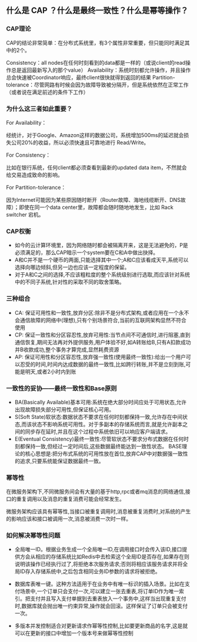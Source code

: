 ## 什么是 CAP ？什么是最终一致性？什么是幂等操作？
### CAP理论
CAP的结论非常简单：在分布式系统里，有3个属性非常重要，但只能同时满足其中的2个。

Consistency：all nodes在任何时刻看到的data都是一样的（或说client的read操作总是返回最新写入的那个value）
Availability：系统时刻都允许操作，并且操作总会快速被Coordinator响应，最终client很快就得到返回的结果
Partition-tolerance：尽管网路有时候会因为故障导致被分隔开，但是系统依然在正常工作（或者说在满足前述的条件下工作）
### 为什么这三者如此重要？
For Availability：

经统计，对于Google、Amazon这样的数据公司，系统增加500ms的延迟就会损失公司20%的收益，所以必须快速且可靠地进行 Read/Write。

For Consistency：

比如在银行系统，任何client都必须查看到最新的updated data item，不然就会给交易造成致命的影响。

For Partition-tolerance：

因为Internet可能因为某些原因随时断开（Router故障、海地线缆断开、DNS故障）；即使在同一个data center里，故障都会随时随地地发生，比如 Rack switcher 宕机。
### CAP权衡
* 如今的云计算环境里，因为网络随时都会被隔离开来，这是无法避免的，P是必须满足的，那么CAP暗示一个system要在C和A中做出抉择。
* A和C并不是一个硬币的两面,只能选择其中一个;A和C应该看成天平,系统可以选择向哪边倾斜,但另一边也应该一定程度的保留。
* 对于A和C之间的选择,不应该粗粒度的整个系统级别进行选取,而应该针对系统中的不同子系统,针对性的采取不同的取舍策略。

### 三种组合
* CA:
保证可用性和一致性,放弃分区:除非不是分布式架构,或者应用在一个永不会通信故障的网络中(理想),只有个别场景符合,当前的互联网架构显然不符合使用
* CP:
保证一致性和分区容忍性,放弃可用性:当节点间不可通信时,进行阻塞,直到通信恢复,期间无法再对外提供服务,用户体验不好,如A转账给B,只有A扣款成功并B收款成功,整个事务才算完成,显然耗费资源
* AP:
保证可用性和分区容忍性,放弃强一致性(使用最终一致性):给出一个用户可以忍受的时间,时间内达成数据的最终一致性,比如跨行转账,并不是立刻到账,可能是明天,或者2小时内到账
### 一致性的妥协——最终一致性和Base原则
* BA(Basically Available)基本可用:系统在绝大部分时间应处于可用状态,允许出现故障损失部分可用性,但保证核心可用。
* S(Soft State)软状态:数据状态不要求在任何时刻都保持一致,允许存在中间状态,而该状态不影响系统可用性。对于多副本的存储系统而言,就是允许副本之间的同步存在延时,并且在这个过程中系统依旧可以响应客户端请求。
* E(Eventual Consistency)最终一致性:尽管软状态不要求分布式数据在任何时刻都保持一致,但经过一定时间后,这些数据最终能达到一致性状态。
BASE理论的核心思想是:把分布式系统的可用性放在首位,放弃CAP中对数据强一致性的追求,只要系统能保证数据最终一致。


### 幂等性
在微服务架构下,不同微服务间会有大量的基于http,rpc或者mq消息的网络通信,接口的重复调用以及消息的重复消费可能会经常发生。

微服务架构应该具有幂等性,当接口被重复调用时,消息被重复消费时,对系统的产生的影响应该和接口被调用一次,消息被消费一次时一样。

### 如何解决幂等性问题
* 全局唯一ID。根据业务生成一个全局唯一ID,在调用接口时会传入该ID,接口提供方会从相应的存储系统比如Redis中去检索这个全局ID是否存在,如果存在则说明该操作已经执行过了,将拒绝本次服务请求;否则将相应该服务请求并将全局ID存入存储系统中,之后包含相同业务ID参数的请求将被拒绝。

* 数据库表唯一键。这种方法适用于在业务中有唯一标识的插入场景。比如在支付场景中,一个订单只会支付一次,可以建立一张去重表,将订单ID作为唯一索引。把支付并且写入支付单据到去重表放入一个事务中,这样当出现重复支付时,数据库就会抛出唯一约束异常,操作就会回滚。这样保证了订单只会被支付一次。
* 多版本并发控制适合对更新请求作幂等性控制,比如要更新商品的名字,这是就可以在更新的接口中增加一个版本号来做幂等性控制